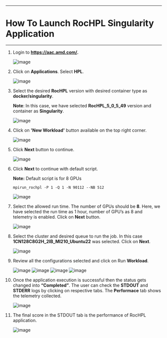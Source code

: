 ***

# How To Launch RocHPL Singularity Application

***

1. Login to **https://aac.amd.com/.**
    
   ![image](https://github.com/amddcgpuce/AMDAcceleratorCloudGuides/assets/137475062/d62dc96e-e37a-42b3-9b0e-72445014a621)


2. Click on **Applications**. Select **HPL**.
    
   ![image](https://github.com/amddcgpuce/AMDAcceleratorCloudGuides/assets/137475062/c38b250f-24bd-4a15-8f65-2cca6aeb5bc9)
    
3. Select the desired **RocHPL** version with desired container type as **docker/singularity**.
    
   **Note**: In this case, we have selected **RocHPL_5_0_5_49** version and container as **Singularity**.
    
   ![image](https://github.com/amddcgpuce/AMDAcceleratorCloudGuides/assets/137474607/c1ffb82e-933f-4e03-88e4-f968b63dd6f2)

    
4. Click on **'New Workload'** button available on the top right corner.
    
   ![image](https://github.com/amddcgpuce/AMDAcceleratorCloudGuides/assets/137474607/62e9a55e-4b7b-420b-834c-bbe7a8f271a1)


5. Click **Next** button to continue.

   ![image](https://github.com/amddcgpuce/AMDAcceleratorCloudGuides/assets/137475062/9614e3fe-88b7-4914-9c08-595a775b9884)

6. Click **Next** to continue with default script.

   **Note:** Default script is for 8 GPUs
      ```
      mpirun_rochpl -P 1 -Q 1 -N 90112 --NB 512
      ```

   ![image](https://github.com/amddcgpuce/AMDAcceleratorCloudGuides/assets/137474607/bf9becb7-d66d-42db-a2e7-ab0f6a786160)
   

7. Select the allowed run time. The number of GPUs should be **8**. Here, we have selected the run time as 1 hour, number of GPU’s as 8 and telemetry is enabled.
   Click on **Next** button.

    ![image](https://github.com/amddcgpuce/AMDAcceleratorCloudGuides/assets/137474607/6b93f6c7-73b5-45ef-b84d-0d262e7acceb)


8. Select the cluster and desired queue to run the job. In this case **1CN128C8G2H_2IB_MI210_Ubuntu22** was selected. Click on **Next**.

    ![image](https://github.com/amddcgpuce/AMDAcceleratorCloudGuides/assets/137474607/61f68130-2acd-4661-8853-d3f10f1a3b02)


9. Review all the configurations selected and click on Run **Workload**.
 
    ![image](https://github.com/amddcgpuce/AMDAcceleratorCloudGuides/assets/137474607/608962cd-fb96-4bc5-9c92-82b114e712a5)
    ![image](https://github.com/amddcgpuce/AMDAcceleratorCloudGuides/assets/137474607/664534db-054f-40cc-b12d-f648c2c0fa90)
    ![image](https://github.com/amddcgpuce/AMDAcceleratorCloudGuides/assets/137474607/02559670-4793-445c-8320-f35aa9913ab2)
    ![image](https://github.com/amddcgpuce/AMDAcceleratorCloudGuides/assets/137474607/7d31d6c5-5e13-44c4-819f-a91e240792df)


10. Once the application execution is successful then the status gets changed into **“Completed”**.
     The user can check the **STDOUT** and **STDERR** logs by clicking on respective tabs.
     The **Performace** tab shows the telemetry collected.
     
    ![image](https://github.com/amddcgpuce/AMDAcceleratorCloudGuides/assets/137474607/47192b53-1c7f-43cb-a361-932dea1774e1)


11. The final score in the STDOUT tab is the performance of RocHPL application.

    ![image](https://github.com/amddcgpuce/AMDAcceleratorCloudGuides/assets/137474607/31f202b4-c7ef-4977-9c58-2f7ff876a715)
